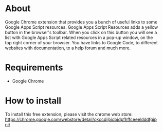 # About #

Google Chrome extension that provides you a bunch of useful links to some Google Apps Script resources. Google Apps Script Resources adds a yellow button in the browser's toolbar. When you click on this button you will see a list with Google Apps Script related resources in a pop-up window, on the top right corner of your browser. You have links to Google Code, to different websites with documentation, to a help forum and much more.

# Requirements #

  * Google Chrome

# How to install #

To install this free extension, please visit the chrome web store:
https://chrome.google.com/webstore/detail/okccdjjbicbjdpfhffceeeldddfgipni/